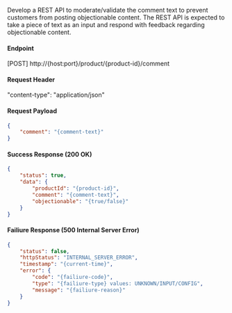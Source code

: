Develop a REST API to moderate/validate the comment text to prevent customers from posting objectionable content. The REST API is expected to take a piece of text as an input and respond with feedback regarding objectionable content.

#### Endpoint
[POST] http://{host:port}/product/{product-id}/comment

#### Request Header
"content-type": "application/json"

#### Request Payload
```json
{
    "comment": "{comment-text}"
}
```
#### Success Response (200 OK)
```json
{
    "status": true,
    "data": {
        "productId": "{product-id}",
        "comment": "{comment-text}",
        "objectionable": "{true/false}"
    }
}
```
#### Failiure Response (500 Internal Server Error)
```json
{
    "status": false,
    "httpStatus": "INTERNAL_SERVER_ERROR",
    "timestamp": "{current-time}",
    "error": {
        "code": "{failiure-code}",
        "type": "{failiure-type} values: UNKNOWN/INPUT/CONFIG",
        "message": "{failiure-reason}"
    }
}
```

